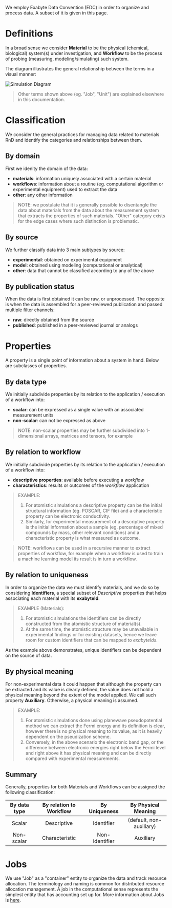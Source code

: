 We employ Exabyte Data Convention (EDC) in order to organize and process data. A subset of it is given in this page. 

# Definitions

In a broad sense we consider **Material** to be the physical (chemical, biological) system(s) under investigation, and **Workflow** to be the process of probing (measuring, modeling/simulating) such system.

The diagram illustrates the general relationship between the terms in a visual manner:

![Simulation Diagram](/images/simulation-job-wokflow-unit-explained.png "Simulation Diagram")

> Other terms shown above (eg. "Job", "Unit") are explained elsewhere in this documentation. 

# Classification

We consider the general practices for managing data related to materials RnD and identify the categories and relationships between them. 

## By domain

First we idenity the domain of the data:

- **materials**: information uniquely associated with a certain material
- **workflows**: information about a routine (eg. computational algorithm or experimental equipment) used to extract the data
- **other**: any other information

> NOTE: we postulate that it is generally possible to disentangle the data about materials from the data about the measurement system that extracts the properties of such materials. "Other" category exists for the edge cases where such distinction is problematic.

## By source

We further classify data into 3 main subtypes by source:

- **experimental**: obtained on experimental equipment
- **model**: obtained using modeling (computational or analytical)
- **other**: data that cannot be classified according to any of the above

## By publication status

When the data is first obtained it can be raw, or unprocessed. The opposite is when the data is assembled for a peer-reviewed publication and passed multiple filter channels:
 
- **raw**: directly obtained from the source
- **published**: published in a peer-reviewed journal or analogs
 

# Properties

A property is a single point of information about a system in hand. Below are subclasses of properties.

## By data type

We initially subdivide properties by its relation to the application / execution of a workflow into:

- **scalar**: can be expressed as a single value with an associated measurement units
- **non-scalar**: can not be expressed as above

> NOTE: non-scalar properties may be further subdivided into 1-dimensional arrays, matrices and tensors, for example 
 
## By relation to workflow

We initially subdivide properties by its relation to the application / execution of a workflow into:

- **descriptive properties**: available before executing a *workflow*
- **characteristics**: results or outcomes of the *workflow* application

> EXAMPLE: 
> 1. For atomistic simulations a descriptive property can be the initial structural information (eg. POSCAR, CIF file) and a characteristic property can be electronic conductivity.
> 2. Similarly, for experimental measurement of a descriptive property is the initial information about a sample (eg. percentage of mixed compounds by mass, other relevant conditions) and a characteristic property is what measured as outcome.

> NOTE: workflows can be used in a recursive manner to extract properties of workflow, for example when a workflow is used to train a machine learning model its result is in turn a workflow.  

## By relation to uniqueness

In order to organize the data we must identify materials, and we do so by considering **Identifiers**, a special subset of *Descriptive* properties that helps associating each material with its **exabyteId**. 

> EXAMPLE (Materials):
> 1. For atomistic simulations the identifiers can be directly constructed from the atomistic structure of material(s).
> 2. At the same time, the atomistic structure may be unavailable in experimental findings or for existing datasets, hence we leave room for custom identifiers that can be mapped to *exabyteIds*.

As the example above demonstrates, unique identifiers can be dependent on the source of data.  

## By physical meaning

For non-experimental data it could happen that although the property can be extracted and its value is clearly defined, the value does not hold a physical meaning beyond the extent of the model applied. We call such property **Auxiliary**. Otherwise, a physical meaning is assumed.

> EXAMPLE:
> 1. For atomistic simulations done using planewave pseudopotential method we can extract the Fermi energy and its definition is clear, however there is no physical meaning to its value, as it is heavily dependent on the pseudization scheme.
> 2. Conversely, in the above scenario the electronic band gap, or the difference between electronic energies right below the Fermi level and right above it has physical meaning and can be directly compared with experimental measurements. 


## Summary

Generally, properties for both Materials and Workflows can be assigned the following classification:

|  By data type | By relation to Workflow  | By Uniqueness   | By Physical Meaning      |
|:-------------:|:------------------------:|:---------------:|:------------------------:|
| Scalar        | Descriptive              | Identifier      | (default, non-auxiliary) |
| Non-scalar    | Characteristic           | Non-identifier  | Auxiliary                |

# Jobs

We use "Job" as a "container" entity to organize the data and track resource allocation. The terminology and naming is common for distributed resource allocation management. A job in the computational sense represents the simplest entity that has accounting set up for. More information about Jobs is [here](/jobs.md). 
